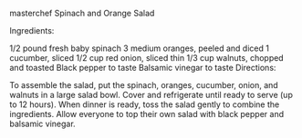 masterchef
 Spinach and Orange Salad

Ingredients:

1/2 pound fresh baby spinach
3 medium oranges, peeled and diced
1 cucumber, sliced
1/2 cup red onion, sliced thin
1/3 cup walnuts, chopped and toasted
Black pepper to taste
Balsamic vinegar to taste
Directions:

To assemble the salad, put the spinach, oranges, cucumber, onion, and walnuts in a large salad bowl.
Cover and refrigerate until ready to serve (up to 12 hours).
When dinner is ready, toss the salad gently to combine the ingredients. Allow everyone to top their own salad with black pepper and balsamic vinegar.
